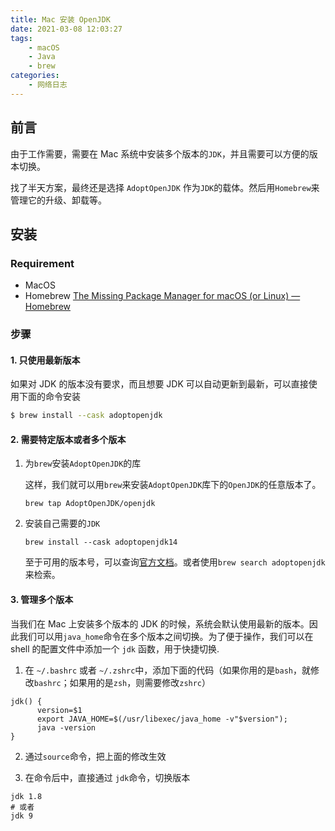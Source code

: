 ```yaml
---
title: Mac 安装 OpenJDK
date: 2021-03-08 12:03:27
tags:
	- macOS
	- Java
	- brew
categories:
	- 网络日志
---
```


## 前言

由于工作需要，需要在 Mac 系统中安装多个版本的`JDK`，并且需要可以方便的版本切换。

找了半天方案，最终还是选择 `AdoptOpenJDK` 作为`JDK`的载体。然后用`Homebrew`来管理它的升级、卸载等。

<!-- more -->

## 安装

### Requirement

- MacOS
- Homebrew [The Missing Package Manager for macOS (or Linux) — Homebrew](https://brew.sh/)

### 步骤

#### 1. 只使用最新版本

如果对 JDK 的版本没有要求，而且想要 JDK 可以自动更新到最新，可以直接使用下面的命令安装

```zsh
$ brew install --cask adoptopenjdk
```

#### 2. 需要特定版本或者多个版本

1. 为`brew`安装`AdoptOpenJDK`的库

   这样，我们就可以用`brew`来安装`AdoptOpenJDK`库下的`OpenJDK`的任意版本了。

   ```plain
   brew tap AdoptOpenJDK/openjdk
   ```

2. 安装自己需要的`JDK`

   ```plain
   brew install --cask adoptopenjdk14
   ```

   至于可用的版本号，可以查询[官方文档](https://github.com/AdoptOpenJDK/homebrew-openjdk#available-versions)。或者使用`brew search adoptopenjdk`来检索。

#### 3. 管理多个版本

当我们在 Mac 上安装多个版本的 JDK 的时候，系统会默认使用最新的版本。因此我们可以用`java_home`命令在多个版本之间切换。为了便于操作，我们可以在 shell 的配置文件中添加一个 `jdk` 函数，用于快捷切换.

1.  在 `~/.bashrc` 或者 `~/.zshrc`中，添加下面的代码（如果你用的是`bash`，就修改`bashrc`；如果用的是`zsh`，则需要修改`zshrc`）

```shell
jdk() {
      version=$1
      export JAVA_HOME=$(/usr/libexec/java_home -v"$version");
      java -version
}
```

2.  通过`source`命令，把上面的修改生效

3.  在命令后中，直接通过 `jdk`命令，切换版本

```shell
jdk 1.8
# 或者
jdk 9
```

